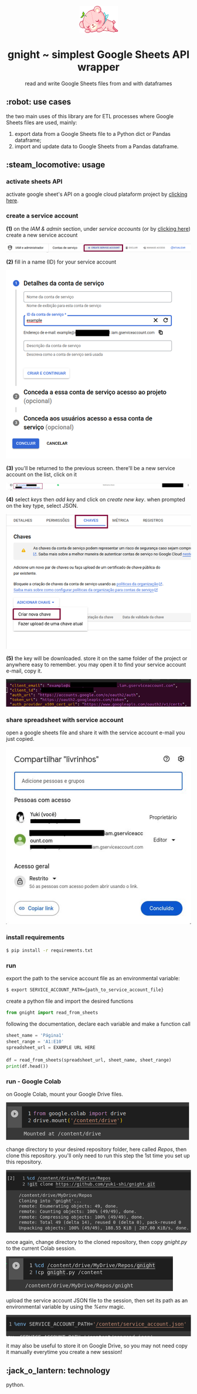 <body>
  <div align="center">
    <img src="https://github.com/yuki-shi/gnight/blob/main/assets/picmix.com_2400899.gif">
    <h1>gnight ~ simplest Google Sheets API wrapper</h1>
    <p>read and write Google Sheets files from and with dataframes</p>
  </div>
  <h2>:robot: use cases</h2>
  <p>the two main uses of this library are for ETL processes where Google Sheets files are used, mainly:
    <ol>
      <li>export data from a Google Sheets file to a Python dict or Pandas dataframe;</li>
      <li>import and update data to Google Sheets from a Pandas dataframe.</li>
    </ol>
  <h2>:steam_locomotive: usage</h2>
  <h3>activate sheets API</h3>
    <p>activate google sheet's API on a google cloud plataform project by <a href="https://developers.google.com/sheets/api/quickstart/python">clicking here</a>.</p>
  <h3>create a service account</h3>
  <p><b>(1)</b> on the <i>IAM & admin</i> section, under <i>service accounts</i> (or by <a href="https://console.cloud.google.com/iam-admin/serviceaccounts">clicking here</a>) create a new service account </p>
  <img src="https://github.com/yuki-shi/gnight/blob/main/assets/create_account.png">
  <br>
  <p><b>(2)</b> fill in a name (ID) for your service account</p>
  <img src="https://github.com/yuki-shi/gnight/blob/main/assets/create_account2.png">
  <br>
  <p><b>(3)</b> you'll be returned to the previous screen. there'll be a new service account on the list, click on it</p>
  <img src="https://github.com/yuki-shi/gnight/blob/main/assets/creat_account3.png">
  <br>
  <p><b>(4)</b> select <i>keys</i> then <i>add key</i> and click on <i>create new key</i>. when prompted on the key type, select JSON.</p>
  <img src="https://github.com/yuki-shi/gnight/blob/main/assets/create_key.png">
  <br>
  <p><b>(5)</b> the key will be downloaded. store it on the same folder of the project or anywhere easy to remember. you may open it to find your service account e-mail, copy it.</p>
  <img src="https://github.com/yuki-shi/gnight/blob/main/assets/create_key2.png">
  <h3>share spreadsheet with service account</h3>
  <p>open a google sheets file and share it with the service account e-mail you just copied.</p>
  <img src="https://github.com/yuki-shi/gnight/blob/main/assets/share.jpg">
  <h3>install requirements</h3>
  
  ```bash
  $ pip install -r requirements.txt
  ```
  
  <h3>run</h3>
  <p>export the path to the service account file as an environmental variable:</p>
  
  ```bash
  $ export SERVICE_ACCOUNT_PATH={path_to_service_account_file}
  ```
  
  <p>create a python file and import the desired functions</p>
  
  ```python
  from gnight import read_from_sheets
  ```
  
  <p>following the documentation, declare each variable and make a function call</p>
  
  ```python
  sheet_name = 'Página1'
  sheet_range = 'A1:E10'
  spreadsheet_url = EXAMPLE URL HERE

  df = read_from_sheets(spreadsheet_url, sheet_name, sheet_range)
  print(df.head())
   ```
  <h3>run - Google Colab</h3>
  <p>on Google Colab, mount your Google Drive files.</p>
  <img src="https://github.com/yuki-shi/gnight/blob/main/assets/colab_usage1.png">
  <p>change directory to your desired repository folder, here called <i>Repos</i>, then clone this repository. you'll only need to run this step the 1st time you set up this repository.</p>
  <img src="https://github.com/yuki-shi/gnight/blob/main/assets/colab_usage2.png">
  <p>once again, change directory to the cloned repository, then copy <i>gnight.py</i> to the current Colab session.</p>
  <img src="https://github.com/yuki-shi/gnight/blob/main/assets/colab_usage3.png">
  <p>upload the service account JSON file to the session, then set its path as an environmental variable by using the <i>%env</i> magic.</p>
  <img src="https://github.com/yuki-shi/gnight/blob/main/assets/colab_usage4.png">
  <p>it may also be useful to store it on Google Drive, so you may not need copy it manually everytime you create a new session!</p>
  <h2>:jack_o_lantern: technology</h2>
  python.
</body>
